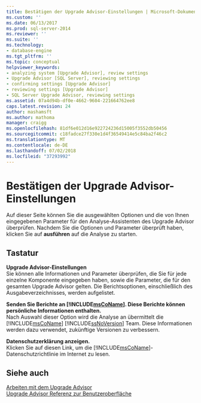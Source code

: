 ```yaml
---
title: Bestätigen der Upgrade Advisor-Einstellungen | Microsoft-Dokumentation
ms.custom: ''
ms.date: 06/13/2017
ms.prod: sql-server-2014
ms.reviewer: ''
ms.suite: ''
ms.technology:
- database-engine
ms.tgt_pltfrm: ''
ms.topic: conceptual
helpviewer_keywords:
- analyzing system [Upgrade Advisor], review settings
- Upgrade Advisor [SQL Server], reviewing settings
- confirming settings [Upgrade Advisor]
- reviewing settings [Upgrade Advisor]
- SQL Server Upgrade Advisor, reviewing settings
ms.assetid: 07a4d94b-df0e-4662-9604-221664762ee8
caps.latest.revision: 24
author: mashamsft
ms.author: mathoma
manager: craigg
ms.openlocfilehash: 81df6e012d16e922724236d15005f3552db50456
ms.sourcegitcommit: c18fadce27f330e1d4f36549414e5c84ba2f46c2
ms.translationtype: MT
ms.contentlocale: de-DE
ms.lasthandoff: 07/02/2018
ms.locfileid: "37293992"
---
```

# <a name="confirm-upgrade-advisor-settings"></a>Bestätigen der Upgrade Advisor-Einstellungen
  Auf dieser Seite können Sie die ausgewählten Optionen und die von Ihnen eingegebenen Parameter für den Analyse-Assistenten des Upgrade Advisor überprüfen. Nachdem Sie die Optionen und Parameter überprüft haben, klicken Sie auf **ausführen** auf die Analyse zu starten.  
  
## <a name="options"></a>Tastatur  
 **Upgrade Advisor-Einstellungen**  
 Sie können alle Informationen und Parameter überprüfen, die Sie für jede einzelne Komponente eingegeben haben, sowie die Parameter, die für den gesamten Upgrade Advisor gelten. Die Berichtsoptionen, einschließlich des Ausgabeverzeichnisses, werden aufgelistet.  
  
 **Senden Sie Berichte an [!INCLUDE[msCoName](../../includes/msconame-md.md)]. Diese Berichte können persönliche Informationen enthalten.**  
 Nach Auswahl dieser Option wird die Analyse an übermittelt die [!INCLUDE[msCoName](../../includes/msconame-md.md)] [!INCLUDE[ssNoVersion](../../includes/ssnoversion-md.md)] Team. Diese Informationen werden dazu verwendet, zukünftige Versionen zu verbessern.  
  
 **Datenschutzerklärung anzeigen.**  
 Klicken Sie auf diesen Link, um die [!INCLUDE[msCoName](../../includes/msconame-md.md)]-Datenschutzrichtlinie im Internet zu lesen.  
  
## <a name="see-also"></a>Siehe auch  
 [Arbeiten mit dem Upgrade Advisor](../../../2014/sql-server/install/working-with-upgrade-advisor.md)   
 [Upgrade Advisor Referenz zur Benutzeroberfläche](../../../2014/sql-server/install/upgrade-advisor-user-interface-reference.md)  
  
  
